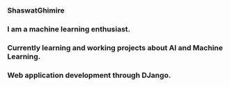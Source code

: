 ### ShaswatGhimire
### I am a machine learning enthusiast. 
### Currently learning and working projects about AI and Machine Learning.
### Web application development through DJango.
